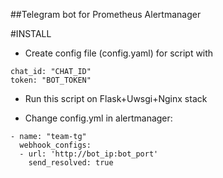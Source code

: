 ##Telegram bot for Prometheus Alertmanager

#INSTALL

- Create config file (config.yaml) for script with
```
chat_id: "CHAT_ID"
token: "BOT_TOKEN"
```


- Run this script on Flask+Uwsgi+Nginx stack

- Change config.yml in alertmanager:

```
- name: "team-tg"
  webhook_configs:
  - url: 'http://bot_ip:bot_port'
    send_resolved: true
```

